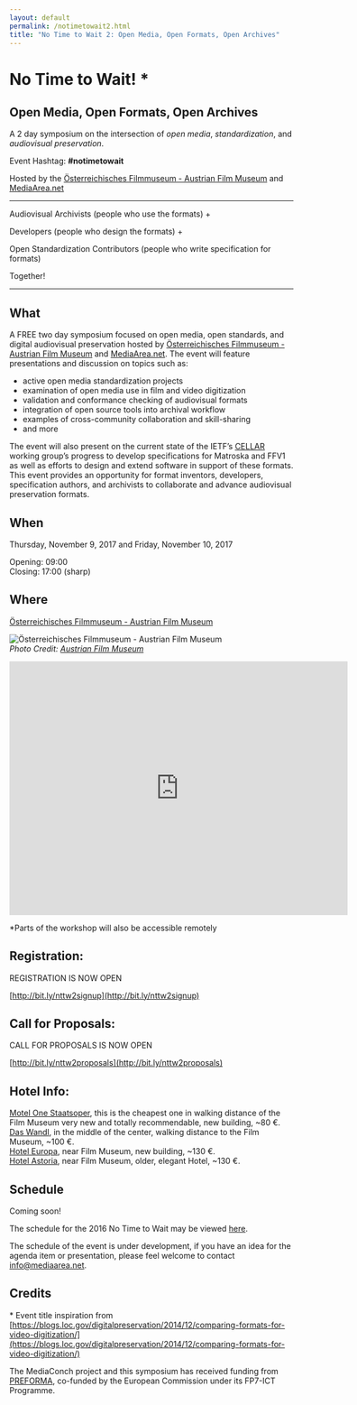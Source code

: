 ```yaml
---
layout: default
permalink: /notimetowait2.html
title: "No Time to Wait 2: Open Media, Open Formats, Open Archives"
---
```


# **No Time to Wait!** \*

## Open Media, Open Formats, Open Archives

A 2 day symposium on the intersection of *open media*, *standardization*, and *audiovisual preservation*.

Event Hashtag: **#notimetowait**

Hosted by the [Österreichisches Filmmuseum - Austrian Film Museum](https://www.filmmuseum.at) and [MediaArea.net](https://mediaarea.net)

----------

Audiovisual Archivists (people who use the formats) &#43;

Developers (people who design the formats) &#43;

Open Standardization Contributors (people who write specification for formats)

Together!

 ----------

## What
A FREE two day symposium focused on open media, open standards, and digital audiovisual preservation hosted by [Österreichisches Filmmuseum - Austrian Film Museum](https://www.filmmuseum.at) and [MediaArea.net](https://mediaarea.net). The event will feature presentations and discussion on topics such as:

- active open media standardization projects
- examination of open media use in film and video digitization
- validation and conformance checking of audiovisual formats
- integration of open source tools into archival workflow
- examples of cross-community collaboration and skill-sharing
- and more

The event will also present on the current state of the IETF’s [CELLAR](https://datatracker.ietf.org/wg/cellar/charter/) working group’s progress to develop specifications for Matroska and FFV1 as well as efforts to design and extend software in support of these formats. This event provides an opportunity for format inventors, developers, specification authors, and archivists to collaborate and advance audiovisual preservation formats.

## When
Thursday, November 9, 2017 and Friday, November 10, 2017

Opening: 09:00  
Closing: 17:00 (sharp)  

## Where
[Österreichisches Filmmuseum - Austrian Film Museum](https://www.filmmuseum.at)

![Österreichisches Filmmuseum - Austrian Film Museum](/MediaConch/images/Filmmuseum_04s.jpeg)  
*Photo Credit: [Austrian Film Museum](https://www.filmmuseum.at/en/press/presse_detail?presse_subkategorie_id=1466964180163&presse_kategorie_id=1466964180159)*

<iframe src="https://www.google.com/maps/embed?pb=!1m18!1m12!1m3!1d2659.100264253581!2d16.36601341613128!3d48.204684654462596!2m3!1f0!2f0!3f0!3m2!1i1024!2i768!4f13.1!3m3!1m2!1s0x476d079bf206f889%3A0xb713b75935f59751!2s%C3%96sterreichisches+Filmmuseum!5e0!3m2!1sen!2sus!4v1500834507933" width="600" height="450" frameborder="0" style="border:0" allowfullscreen></iframe>

\*Parts of the workshop will also be accessible remotely

## Registration:

REGISTRATION IS NOW OPEN

[http://bit.ly/nttw2signup](http://bit.ly/nttw2signup)

## Call for Proposals:

CALL FOR PROPOSALS IS NOW OPEN

[http://bit.ly/nttw2proposals](http://bit.ly/nttw2proposals)

## Hotel Info:
[Motel One Staatsoper](https://www.motel-one.com/de/hotels/wien/wien-staatsoper/), this is the cheapest one in walking distance of the Film Museum very new and totally recommendable, new building, ~80 €.  
[Das Wandl](https://www.hotel-wandl.com/), in the middle of the center, walking distance to the Film Museum, ~100 €.  
[Hotel Europa](https://www.austria-trend.at/de/hotels/europa-wien), near Film Museum, new building, ~130 €.  
[Hotel Astoria](http://www.austria-trend.at/de/hotels/astoria), near Film Museum, older, elegant Hotel, ~130 €.  

## Schedule
Coming soon!

The schedule for the 2016 No Time to Wait may be viewed [here](https://docs.google.com/spreadsheets/d/1XRgwKwF6Y2LPy5h-peCag9knn4WZcehI9TI9Qs9a9i4/edit?usp=sharing).

The schedule of the event is under development, if you have an idea for the agenda item or presentation, please feel welcome to contact [info@mediaarea.net](mailto:info@mediaarea.net).

## Credits
\* Event title inspiration from [https://blogs.loc.gov/digitalpreservation/2014/12/comparing-formats-for-video-digitization/](https://blogs.loc.gov/digitalpreservation/2014/12/comparing-formats-for-video-digitization/)

The MediaConch project and this symposium has received funding from [PREFORMA](http://www.preforma-project.eu/), co-funded by the European Commission under its FP7-ICT Programme.
